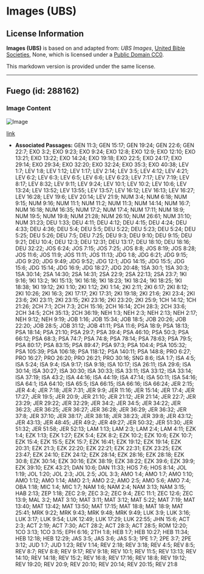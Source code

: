 # Images (UBS)

## License Information

**Images (UBS)** is based on and adapted from: _UBS Images_, [United Bible Societies](https://unitedbiblesocieties.org/), None, which is licensed under a [Public Domain CC0](https://creativecommons.org/public-domain/cc0/).

This markdown version is provided under the same license.



--------------------------------

## Fuego (id: 288162)

### Image Content

![Image](https://cdn.aquifer.bible/aquifer-content/resources/Media/WEB-0221_fire.jpg)

[link](https://cdn.aquifer.bible/aquifer-content/resources/Media/WEB-0221_fire.jpg)

* **Associated Passages:** GEN 11:3; GEN 15:17; GEN 19:24; GEN 22:6; GEN 22:7; EXO 3:2; EXO 9:23; EXO 9:24; EXO 12:8; EXO 12:9; EXO 12:10; EXO 13:21; EXO 13:22; EXO 14:24; EXO 19:18; EXO 22:5; EXO 24:17; EXO 29:14; EXO 29:34; EXO 32:20; EXO 32:24; EXO 35:3; EXO 40:38; LEV 1:7; LEV 1:8; LEV 1:12; LEV 1:17; LEV 2:14; LEV 3:5; LEV 4:12; LEV 4:21; LEV 6:2; LEV 6:3; LEV 6:5; LEV 6:6; LEV 6:23; LEV 7:17; LEV 7:19; LEV 8:17; LEV 8:32; LEV 9:11; LEV 9:24; LEV 10:1; LEV 10:2; LEV 10:6; LEV 13:24; LEV 13:52; LEV 13:55; LEV 13:57; LEV 16:12; LEV 16:13; LEV 16:27; LEV 16:28; LEV 19:6; LEV 20:14; LEV 21:9; NUM 3:4; NUM 6:18; NUM 9:15; NUM 9:16; NUM 11:1; NUM 11:2; NUM 11:3; NUM 14:14; NUM 16:7; NUM 16:18; NUM 16:35; NUM 17:2; NUM 17:4; NUM 17:11; NUM 18:9; NUM 19:5; NUM 19:8; NUM 21:28; NUM 26:10; NUM 26:61; NUM 31:10; NUM 31:23; DEU 1:33; DEU 4:11; DEU 4:12; DEU 4:15; DEU 4:24; DEU 4:33; DEU 4:36; DEU 5:4; DEU 5:5; DEU 5:22; DEU 5:23; DEU 5:24; DEU 5:25; DEU 5:26; DEU 7:5; DEU 7:25; DEU 9:3; DEU 9:10; DEU 9:15; DEU 9:21; DEU 10:4; DEU 12:3; DEU 12:31; DEU 13:17; DEU 18:10; DEU 18:16; DEU 32:22; JOS 6:24; JOS 7:15; JOS 7:25; JOS 8:8; JOS 8:19; JOS 8:28; JOS 11:6; JOS 11:9; JOS 11:11; JOS 11:13; JDG 1:8; JDG 6:21; JDG 9:15; JDG 9:20; JDG 9:49; JDG 9:52; JDG 12:1; JDG 14:15; JDG 15:5; JDG 15:6; JDG 15:14; JDG 16:9; JDG 18:27; JDG 20:48; 1SA 30:1; 1SA 30:3; 1SA 30:14; 2SA 14:30; 2SA 14:31; 2SA 22:9; 2SA 22:13; 2SA 23:7; 1KI 9:16; 1KI 13:2; 1KI 15:13; 1KI 16:18; 1KI 18:23; 1KI 18:24; 1KI 18:25; 1KI 18:38; 1KI 19:12; 2KI 1:10; 2KI 1:12; 2KI 1:14; 2KI 2:11; 2KI 6:17; 2KI 8:12; 2KI 10:26; 2KI 16:3; 2KI 17:17; 2KI 17:31; 2KI 19:18; 2KI 21:6; 2KI 23:4; 2KI 23:6; 2KI 23:11; 2KI 23:15; 2KI 23:16; 2KI 23:20; 2KI 25:9; 1CH 14:12; 1CH 21:26; 2CH 7:1; 2CH 7:3; 2CH 15:16; 2CH 16:14; 2CH 28:3; 2CH 33:6; 2CH 34:5; 2CH 35:13; 2CH 36:19; NEH 1:3; NEH 2:3; NEH 2:13; NEH 2:17; NEH 9:12; NEH 9:19; JOB 1:16; JOB 15:34; JOB 18:5; JOB 20:26; JOB 22:20; JOB 28:5; JOB 31:12; JOB 41:11; PSA 11:6; PSA 18:9; PSA 18:13; PSA 18:14; PSA 21:10; PSA 29:7; PSA 39:4; PSA 46:10; PSA 50:3; PSA 66:12; PSA 68:3; PSA 74:7; PSA 74:8; PSA 78:14; PSA 78:63; PSA 79:5; PSA 80:17; PSA 83:15; PSA 89:47; PSA 97:3; PSA 104:4; PSA 105:32; PSA 105:39; PSA 106:18; PSA 118:12; PSA 140:11; PSA 148:8; PRO 6:27; PRO 16:27; PRO 26:20; PRO 26:21; PRO 30:16; SNG 8:6; ISA 1:7; ISA 4:5; ISA 5:24; ISA 9:4; ISA 9:17; ISA 9:18; ISA 10:17; ISA 26:11; ISA 29:6; ISA 30:14; ISA 30:27; ISA 30:30; ISA 30:33; ISA 33:11; ISA 33:12; ISA 33:14; ISA 37:19; ISA 43:2; ISA 44:16; ISA 44:19; ISA 47:14; ISA 50:11; ISA 54:16; ISA 64:1; ISA 64:10; ISA 65:5; ISA 66:15; ISA 66:16; ISA 66:24; JER 2:15; JER 4:4; JER 7:18; JER 7:31; JER 9:9; JER 11:16; JER 15:14; JER 17:4; JER 17:27; JER 19:5; JER 20:9; JER 21:10; JER 21:12; JER 21:14; JER 22:7; JER 23:29; JER 29:22; JER 32:29; JER 34:2; JER 34:5; JER 34:22; JER 36:23; JER 36:25; JER 36:27; JER 36:28; JER 36:29; JER 36:32; JER 37:8; JER 37:10; JER 38:17; JER 38:18; JER 38:23; JER 39:8; JER 43:12; JER 43:13; JER 48:45; JER 49:2; JER 49:27; JER 50:32; JER 51:30; JER 51:32; JER 51:58; JER 52:13; LAM 1:13; LAM 2:3; LAM 2:4; LAM 4:11; EZK 1:4; EZK 1:13; EZK 1:27; EZK 5:4; EZK 8:2; EZK 10:2; EZK 10:6; EZK 10:7; EZK 15:4; EZK 15:5; EZK 15:7; EZK 16:41; EZK 19:12; EZK 19:14; EZK 20:31; EZK 21:3; EZK 22:20; EZK 22:21; EZK 22:31; EZK 23:25; EZK 23:47; EZK 24:10; EZK 24:12; EZK 28:14; EZK 28:16; EZK 28:18; EZK 30:8; EZK 30:14; EZK 30:16; EZK 38:19; EZK 38:22; EZK 39:6; EZK 39:9; EZK 39:10; EZK 43:21; DAN 10:6; DAN 11:33; HOS 7:6; HOS 8:14; JOL 1:19; JOL 1:20; JOL 2:3; JOL 2:5; JOL 3:3; AMO 1:4; AMO 1:7; AMO 1:10; AMO 1:12; AMO 1:14; AMO 2:1; AMO 2:2; AMO 2:5; AMO 5:6; AMO 7:4; OBA 1:18; MIC 1:4; MIC 1:7; NAM 1:6; NAM 2:4; NAM 3:13; NAM 3:15; HAB 2:13; ZEP 1:18; ZEC 2:9; ZEC 3:2; ZEC 9:4; ZEC 11:1; ZEC 12:6; ZEC 13:9; MAL 3:2; MAT 3:10; MAT 3:11; MAT 3:12; MAT 5:22; MAT 7:19; MAT 13:40; MAT 13:42; MAT 13:50; MAT 17:15; MAT 18:8; MAT 18:9; MAT 25:41; MRK 9:22; MRK 9:43; MRK 9:48; MRK 9:49; LUK 3:9; LUK 3:16; LUK 3:17; LUK 9:54; LUK 12:49; LUK 17:29; LUK 22:55; JHN 15:6; ACT 2:3; ACT 2:19; ACT 7:30; ACT 28:2; ACT 28:3; ACT 28:5; ROM 12:20; 1CO 3:13; 1CO 3:15; EPH 6:16; 2TH 1:8; HEB 1:7; HEB 10:27; HEB 11:34; HEB 12:18; HEB 12:29; JAS 3:5; JAS 3:6; JAS 5:3; 1PE 1:7; 2PE 3:7; 2PE 3:12; JUD 1:7; JUD 1:23; REV 1:14; REV 2:18; REV 3:18; REV 4:5; REV 8:5; REV 8:7; REV 8:8; REV 9:17; REV 9:18; REV 10:1; REV 11:5; REV 13:13; REV 14:10; REV 14:18; REV 15:2; REV 16:8; REV 17:16; REV 18:8; REV 19:12; REV 19:20; REV 20:9; REV 20:10; REV 20:14; REV 20:15; REV 21:8

